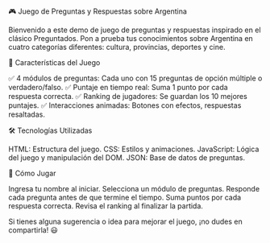 🎮 Juego de Preguntas y Respuestas sobre Argentina 

Bienvenido a este demo de juego de preguntas y respuestas inspirado en el clásico Preguntados. Pon a prueba tus conocimientos sobre Argentina en cuatro categorías diferentes: cultura, provincias, deportes y cine.

📌 Características del Juego

✅ 4 módulos de preguntas: Cada uno con 15 preguntas de opción múltiple o verdadero/falso.
✅ Puntaje en tiempo real: Suma 1 punto por cada respuesta correcta.
✅ Ranking de jugadores: Se guardan los 10 mejores puntajes.
✅ Interacciones animadas: Botones con efectos, respuestas resaltadas.

🛠 Tecnologías Utilizadas

HTML: Estructura del juego.
CSS: Estilos y animaciones.
JavaScript: Lógica del juego y manipulación del DOM.
JSON: Base de datos de preguntas.


🚀 Cómo Jugar

Ingresa tu nombre al iniciar.
Selecciona un módulo de preguntas.
Responde cada pregunta antes de que termine el tiempo.
Suma puntos por cada respuesta correcta.
Revisa el ranking al finalizar la partida.



Si tienes alguna sugerencia o idea para mejorar el juego, ¡no dudes en compartirla! 😃  